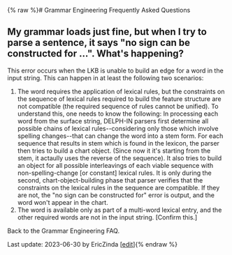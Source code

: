{% raw %}# Grammar Engineering Frequently Asked Questions

## My grammar loads just fine, but when I try to parse a sentence, it says "no sign can be constructed for ...". What's happening?

This error occurs when the LKB is unable to build an edge for a word in
the input string. This can happen in at least the following two
scenarios:

1. The word requires the application of lexical rules, but the
constraints on the sequence of lexical rules required to build the
feature structure are not compatible (the required sequence of rules
cannot be unified). To understand this, one needs to know the
following: In processing each word from the surface string, DELPH-IN
parsers first determine all possible chains of lexical
rules--considering only those which involve spelling changes--that
can change the word into a stem form. For each sequence that results
in stem which is found in the lexicon, the parser then tries to
build a chart object. (Since now it it's starting from the stem, it
actaully uses the reverse of the sequence). It also tries to build
an object for all possible interleavings of each viable sequence
with non-spelling-change \[or constant\] lexical rules. It is only
during the second, chart-object-building phase that parser verifies
that the constraints on the lexical rules in the sequence are
compatible. If they are not, the "no sign can be constructed for"
error is output, and the word won't appear in the chart.
2. The word is available only as part of a multi-word lexical entry,
and the other required words are not in the input string. \[Confirm
this.\]

Back to the Grammar Engineering FAQ.

Last update: 2023-06-30 by EricZinda [[edit](https://github.com/delph-in/docs/wiki/GeFaqNoSign/_edit)]{% endraw %}